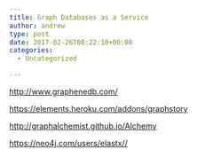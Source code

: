 ```yaml
---
title: Graph Databases as a Service
author: andrew
type: post
date: 2017-02-26T08:22:10+00:00
categories:
  - Uncategorized

---
```

http://www.graphenedb.com/
  
https://elements.heroku.com/addons/graphstory
  
http://graphalchemist.github.io/Alchemy
  
https://neo4j.com/users/elastx//

